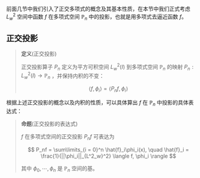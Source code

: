 
前面几节中我们引入了正交多项式的概念及其基本性质，在本节中我们正式考虑 $L_w^2$ 空间中函数 $f$ 在多项式空间 $\mathbb{P}_n$ 中的投影，也就是用多项式去逼近函数 $f$。

## 正交投影

> **定义**(正交投影)
>
> 正交投影算子 $P_n$ 定义为平方可积空间 $L_w^2(I)$ 到多项式空间 $\mathbb{P}_n$ 的映射 $P_n : L_w^2(I) \rightarrow \mathbb{P}_n$ ，并保持内积的不变：
>
> $$
\langle f, \phi_i \rangle = \langle P_n f, \phi_i \rangle
$$

根据上述正交投影的概念以及内积的性质，可以具体算出 $f$ 在 $\mathbb{P}_n$ 中投影的具体表达式：

> **命题**(正交投影的表达式)
>
> $f$ 在多项式空间的正交投影 $P_nf$ 可表达为
>
> $$
P_nf = \sum\limits_{i = 0}^n \hat{f}_i\phi_i(x), \quad  \hat{f}_i = \frac{1}{||\phi_i||_{L^2_w}^2} \langle f, \phi_i \rangle
$$
>
> 其中 $\phi_0, \cdots, \phi_n$ 是 $\mathbb{P}_n$ 空间的基。





    
